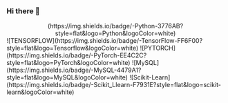 ### Hi there 👋

<!--
**choizz-201810817/choizz-201810817** is a ✨ _special_ ✨ repository because its `README.md` (this file) appears on your GitHub profile.

Here are some ideas to get you started:

- 🔭 I’m currently working on ...
- 🌱 I’m currently learning ...
- 👯 I’m looking to collaborate on ...
- 🤔 I’m looking for help with ...
- 💬 Ask me about ...
- 📫 How to reach me: ...
- 😄 Pronouns: ...
- ⚡ Fun fact: ...
-->

<div align="center">
  (https://img.shields.io/badge/-Python-3776AB?style=flat&logo=Python&logoColor=white)
</div>
  ![TENSORFLOW](https://img.shields.io/badge/-TensorFlow-FF6F00?style=flat&logo=Tensorflow&logoColor=white)
  ![PYTORCH](https://img.shields.io/badge/-PyTorch-EE4C2C?style=flat&logo=PyTorch&logoColor=white)
  ![MySQL](https://img.shields.io/badge/-MySQL-4479A1?style=flat&logo=MySQL&logoColor=white)
  ![Scikit-Learn](https://img.shields.io/badge/-Scikit_Llearn-F7931E?style=flat&logo=scikit-learn&logoColor=white)
</div>

